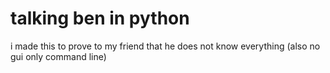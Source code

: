 # talking ben in python
i made this to prove to my friend that he does not know everything (also no gui only command line)